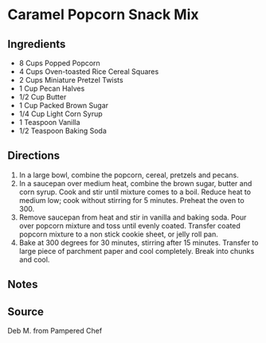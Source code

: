 # Caramel Popcorn Snack Mix

## Ingredients

- 8 Cups Popped Popcorn
- 4 Cups Oven-toasted Rice Cereal Squares
- 2 Cups Miniature Pretzel Twists
- 1 Cup Pecan Halves
- 1/2 Cup Butter
- 1 Cup Packed Brown Sugar
- 1/4 Cup Light Corn Syrup
- 1 Teaspoon Vanilla
- 1/2 Teaspoon Baking Soda

## Directions

1. In a large bowl, combine the popcorn, cereal, pretzels and pecans.
2. In a saucepan over medium heat, combine the brown sugar, butter and corn syrup. Cook and stir until mixture comes to a boil. Reduce heat to medium low; cook without stirring for 5 minutes. Preheat the oven to 300.
3. Remove saucepan from heat and stir in vanilla and baking soda. Pour over popcorn mixture and toss until evenly coated. Transfer coated popcorn mixture to a non stick cookie sheet, or jelly roll pan.
4. Bake at 300 degrees for 30 minutes, stirring after 15 minutes. Transfer to large piece of parchment paper and cool completely. Break into chunks and cool.

## Notes

## Source

Deb M. from Pampered Chef